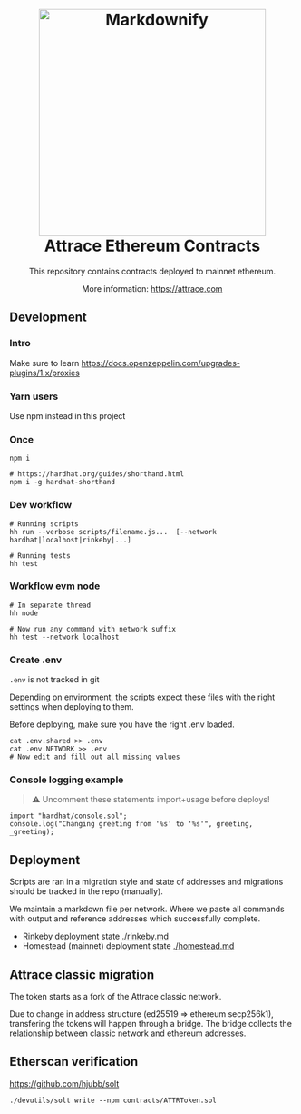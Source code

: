 <h1 align="center">
  <br>
  <a href="https://attrace.com"><img src="https://attrace.com/images/attrace-logo.svg" alt="Markdownify" width="400"></a>
  <br>
  Attrace Ethereum Contracts
  <br>
</h1>

<p align="center">This repository contains contracts deployed to mainnet ethereum.</p>

<p align="center">More information: <a href="https://attrace.com">https://attrace.com</a></p>

## Development

### Intro

Make sure to learn https://docs.openzeppelin.com/upgrades-plugins/1.x/proxies

### Yarn users
Use npm instead in this project

### Once
```
npm i

# https://hardhat.org/guides/shorthand.html
npm i -g hardhat-shorthand 
```

### Dev workflow
```
# Running scripts
hh run --verbose scripts/filename.js...  [--network hardhat|localhost|rinkeby|...]

# Running tests
hh test
```

### Workflow evm node
```
# In separate thread
hh node

# Now run any command with network suffix
hh test --network localhost
```

### Create .env
`.env` is not tracked in git

Depending on environment, the scripts expect these files with the right settings when deploying to them.

Before deploying, make sure you have the right .env loaded.

```
cat .env.shared >> .env
cat .env.NETWORK >> .env
# Now edit and fill out all missing values
```

### Console logging example

> :warning: Uncomment these statements import+usage before deploys!

```
import "hardhat/console.sol";
console.log("Changing greeting from '%s' to '%s'", greeting, _greeting);
```

## Deployment

Scripts are ran in a migration style and state of addresses and migrations should be tracked in the repo (manually).

We maintain a markdown file per network. Where we paste all commands with output and reference addresses which successfully complete.

-  Rinkeby deployment state [./rinkeby.md](./rinkeby.md)
-  Homestead (mainnet) deployment state [./homestead.md](./homestead.md)

## Attrace classic migration

The token starts as a fork of the Attrace classic network.

Due to change in address structure (ed25519 => ethereum secp256k1), transfering the tokens will happen through a bridge.
The bridge collects the relationship between classic network and ethereum addresses.

## Etherscan verification

https://github.com/hjubb/solt

```
./devutils/solt write --npm contracts/ATTRToken.sol
```